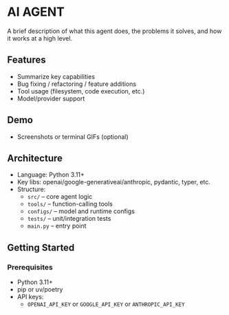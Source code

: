 # AI AGENT
A brief description of what this agent does, the problems it solves, and how it works at a high level.

## Features
- Summarize key capabilities
- Bug fixing / refactoring / feature additions
- Tool usage (filesystem, code execution, etc.)
- Model/provider support

## Demo
- Screenshots or terminal GIFs (optional)

## Architecture
- Language: Python 3.11+
- Key libs: openai/google-generativeai/anthropic, pydantic, typer, etc.
- Structure:
  - `src/` – core agent logic
  - `tools/` – function-calling tools
  - `configs/` – model and runtime configs
  - `tests/` – unit/integration tests
  - `main.py` – entry point

## Getting Started

### Prerequisites
- Python 3.11+
- pip or uv/poetry
- API keys:
  - `OPENAI_API_KEY` or `GOOGLE_API_KEY` or `ANTHROPIC_API_KEY`
